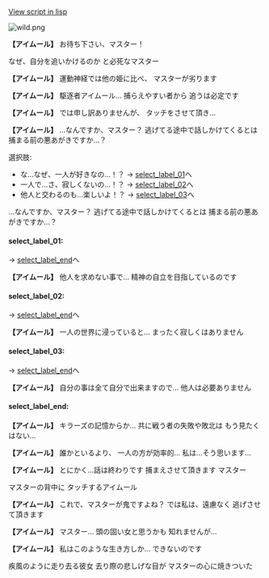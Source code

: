[View script in lisp](../scripts/20022302.txt)

![wild.png](../images/backgrounds/wild.png)

**【アイムール】**
お待ち下さい、マスター！

なぜ、自分を追いかけるのか
と必死なマスター

**【アイムール】**
運動神経では他の姫に比べ、
マスターが劣ります

**【アイムール】**
駆逐者アイムール…
捕らえやすい者から
追うは必定です

**【アイムール】**
では申し訳ありませんが、
タッチをさせて頂き…

**【アイムール】**
…なんですか、マスター？
逃げてる途中で話しかけてくるとは
捕まる前の悪あがきですか…？

選択肢:
- な…なぜ、一人が好きなの…！？ → [select_label_01](#select_label_01)へ
- 一人で…さ、寂しくないの…！？ → [select_label_02](#select_label_02)へ
- 他人と交わるのも…楽しいよ！？ → [select_label_03](#select_label_03)へ

…なんですか、マスター？
逃げてる途中で話しかけてくるとは
捕まる前の悪あがきですか…？

#### select_label_01:
 → [select_label_end](#select_label_end)へ

**【アイムール】**
他人を求めない事で…
精神の自立を目指しているのです

#### select_label_02:
 → [select_label_end](#select_label_end)へ

**【アイムール】**
一人の世界に浸っていると…
まったく寂しくはありません

#### select_label_03:
 → [select_label_end](#select_label_end)へ

**【アイムール】**
自分の事は全て自分で出来ますので…
他人は必要ありません

#### select_label_end:

**【アイムール】**
キラーズの記憶からか…
共に戦う者の失敗や敗北は
もう見たくはない…

**【アイムール】**
誰かといるより、
一人の方が効率的…
私は…そう思います…

**【アイムール】**
とにかく…話は終わりです
捕まえさせて頂きます
マスター

マスターの背中に
タッチするアイムール

**【アイムール】**
これで、マスターが鬼ですよね？
では私は、遠慮なく
逃げさせて頂きます

**【アイムール】**
マスター…
頭の固い女と思うかも
知れませんが…

**【アイムール】**
私はこのような生き方しか…
できないのです

疾風のように走り去る彼女
去り際の悲しげな目が
マスターの心に焼きついた